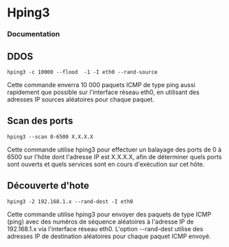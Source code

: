 # Hping3

### Documentation

## DDOS

```
hping3 -c 10000 --flood  -1 -I eth0 --rand-source
```
Cette commande enverra 10 000 paquets ICMP de type ping aussi rapidement que possible sur l'interface réseau eth0, en utilisant des adresses IP sources aléatoires pour chaque paquet.

## Scan des ports
```
hping3 --scan 0-6500 X.X.X.X
```
Cette commande utilise hping3 pour effectuer un balayage des ports de 0 à 6500 sur l'hôte dont l'adresse IP est X.X.X.X, afin de déterminer quels ports sont ouverts et quels services sont en cours d'exécution sur cet hôte.

## Découverte d'hote
```
hping3 -2 192.168.1.x --rand-dest -I eth0
```
Cette commande utilise hping3 pour envoyer des paquets de type ICMP (ping) avec des numéros de séquence aléatoires à l'adresse IP de 192.168.1.x via l'interface réseau eth0. L'option --rand-dest utilise des adresses IP de destination aléatoires pour chaque paquet ICMP envoyé.
